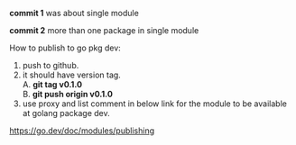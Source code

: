 **commit 1**
was about single module

**commit 2**
more than one package in single module


How to publish to go pkg dev:

1. push to github.
2. it should have version tag. <br> 
    A. **git tag v0.1.0** <br>
    B. **git push origin v0.1.0**
3. use proxy and list comment in below link for the module to be available at golang package dev.


https://go.dev/doc/modules/publishing